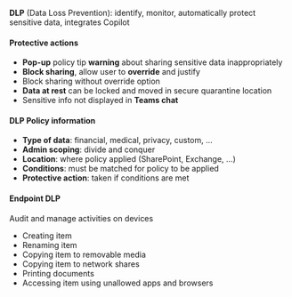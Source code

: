 **DLP** (Data Loss Prevention): identify, monitor, automatically protect sensitive data, integrates Copilot

#### Protective actions

- **Pop-up** policy tip **warning** about sharing sensitive data inappropriately
- **Block sharing**, allow user to **override** and justify
- Block sharing without override option
- **Data at rest** can be locked and moved in secure quarantine location
- Sensitive info not displayed in **Teams chat**
#### DLP Policy information

- **Type of data**: financial, medical, privacy, custom, ...
- **Admin scoping**: divide and conquer
- **Location**: where policy applied (SharePoint, Exchange, ...)
- **Conditions**: must be matched for policy to be applied
- **Protective action**: taken if conditions are met
#### Endpoint DLP

Audit and manage activities on devices
- Creating item
- Renaming item
- Copying item to removable media
- Copying item to network shares
- Printing documents
- Accessing item using unallowed apps and browsers
